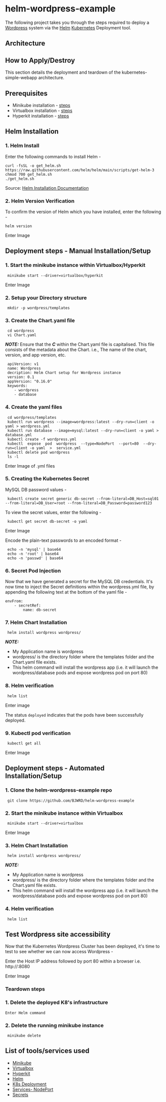 # helm-wordpress-example
The following project takes you through the steps required to deploy a [Wordpress](https://wordpress.org/) system via the [Helm](https://helm.sh/) [Kubernetes](https://kubernetes.io/) Deployment tool.

## Architecture


## How to Apply/Destroy
This section details the deployment and teardown of the kubernetes-simple-webapp architecture. 

## Prerequisites
* Minikube installation - [steps](https://minikube.sigs.k8s.io/docs/start/)
* Virtualbox installation - [steps](https://www.virtualbox.org/wiki/Downloads) 
* Hyperkit installation - [steps](https://minikube.sigs.k8s.io/docs/drivers/hyperkit/)

## Helm Installation

### 1. Helm Install
Enter the following commands to install Helm -

    curl -fsSL -o get_helm.sh https://raw.githubusercontent.com/helm/helm/main/scripts/get-helm-3
    chmod 700 get_helm.sh
    ./get_helm.sh
    
Source: [Helm Installation Documentation](https://helm.sh/docs/intro/install/)

### 2. Helm Version Verification
To confirm the version of Helm which you have installed, enter the following -

    helm version

Enter Image

## Deployment steps - Manual Installation/Setup

### 1. Start the minikube instance within Virtualbox/Hyperkit
     minikube start --driver=virtualbox/hyperkit

Enter Image

### 2. Setup your Directory structure
     mkdir -p wordpress/templates
     
### 3. Create the Chart.yaml file
     cd wordpress
     vi Chart.yaml

***NOTE:*** Ensure that the ***C*** within the Chart.yaml file is capitalised. This file consists of the metadata about the Chart. i.e., The name of the chart, version, and app version, etc.

     apiVersion: v1
     name: Wordpress
     decription: Helm Chart setup for Wordpress instance
     version: 0.1
     appVersion: "0.16.0"
     keywords:
        - wordpress
        - database

### 4. Create the yaml files
     cd wordpress/templates
     kubectl run wordpress --image=wordpress:latest --dry-run=client -o yaml > wordpress.yml
     kubectl run database --image=mysql:latest --dry-run=client -o yaml > database.yml
     kubectl create -f wordpress.yml
     kubectl  expose  pod  wordpress  --type=NodePort  --port=80  --dry-run=client -o yaml  >  service.yml
     kubectl delete pod wordpress
     ls -l
 
Enter Image of .yml files

### 5. Creating the Kubernetes Secret
MySQL DB password values -

     kubectl create secret generic db-secret --from-literal=DB_Host=sql01 --from-literal=DB_User=root --from-literal=DB_Password=password123
     
To view the secret values, enter the following -

     kubectl get secret db-secret -o yaml

Enter Image 

Encode the plain-text passwords to an encoded format  -

     echo -n 'mysql' | base64
     echo -n 'root' | base64
     echo -n 'passwd' | base64

### 6. Secret Pod Injection
Now that we have generated a secret for the MySQL DB credentials. It's now time to inject the Secret definitions within the wordpress.yml file, by appending the following text at the bottom of the yaml file -

    envFrom:
        - secretRef:
            name: db-secret

### 7. Helm Chart Installation
     helm install wordpress wordpress/
     
***NOTE:*** 
* My Application name is wordpress 
* wordpress/ is the directory folder where the templates folder and the Chart.yaml file exists.
* This helm command will install the wordpress app (i.e. it will launch the wordpress/database pods and expose wordpress pod on port 80)
     
### 8. Helm verification
     helm list

Enter image

The status `deployed` indicates that the pods have been successfully deployed.

### 9. Kubectl pod verification
     kubectl get all
     
Enter Image

## Deployment steps - Automated Installation/Setup

###	1. Clone the helm-wordpress-example repo
     git clone https://github.com/BJWRD/helm-wordpress-example

### 2. Start the minikube instance within Virtualbox
     minikube start --driver=virtualbox

Enter Image

### 3. Helm Chart Installation
     helm install wordpress wordpress/
     
***NOTE:*** 
* My Application name is wordpress 
* wordpress/ is the directory folder where the templates folder and the Chart.yaml file exists.
* This helm command will install the wordpress app (i.e. it will launch the wordpress/database pods and expose wordpress pod on port 80)
     
### 4. Helm verification
     helm list

## Test Wordpress site accessibility
Now that the Kubernetes Wordpress Cluster has been deployed, it's time to test to see whether we can now access Wordpress -

Enter the Host IP address followed by port 80 within a browser i.e. http://<Host IP>:8080

   Enter Image

### Teardown steps

### 1. Delete the deployed K8's infrastructure
    Enter Helm command
    
### 2.  Delete the running minikube instance
     minikube delete

## List of tools/services used
* [Minikube](https://minikube.sigs.k8s.io/docs/)
* [Virtualbox](https://www.virtualbox.org/wiki/Downloads)
* [Hyperkit](https://minikube.sigs.k8s.io/docs/drivers/hyperkit/)
* [Helm](https://helm.sh/)
* [K8s Deployment](https://kubernetes.io/docs/concepts/workloads/controllers/deployment/)
* [Services- NodePort](https://kubernetes.io/docs/concepts/services-networking/service/)
* [Secrets](https://kubernetes.io/docs/concepts/configuration/secret/)
